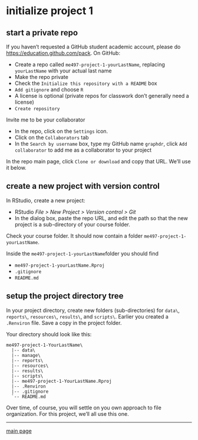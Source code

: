 
# initialize project 1

## start a private repo

If you haven’t requested a GitHub student academic account, please do
<https://education.github.com/pack>. On GitHub:

  - Create a repo called `me497-project-1-yourLastName`, replacing
    `yourLastName` with your actual last name
  - Make the repo private
  - Check the `Initialize this repository with a README` box
  - `Add gitignore` and choose `R`
  - A license is optional (private repos for classwork don’t generally
    need a license)
  - `Create repository`

Invite me to be your collaborator

  - In the repo, click on the `Settings` icon.
  - Click on the `Collaborators` tab
  - In the `Search by username` box, type my GitHub name `graphdr`,
    click `Add collaborator` to add me as a collaborator to your project

In the repo main page, click `Clone or download` and copy that URL.
We’ll use it below.

## create a new project with version control

In RStudio, create a new project:

  - RStudio *File \> New Project \> Version control \> Git*
  - In the dialog box, paste the repo URL, and edit the path so that the
    new project is a sub-directory of your course folder.

Check your course folder. It should now contain a folder
`me497-project-1-yourLastName`.

Inside the `me497-project-1-yourLastName`folder you should find

  - `me497-project-1-yourLastName.Rproj`  
  - `.gitignore`  
  - `README.md`

## setup the project directory tree

In your project directory, create new folders (sub-directories) for
`data\`, `reports\`, `resources\`, `results\`, and `scripts\`. Earlier
you created a `.Renviron` file. Save a copy in the project folder.

Your directory should look like this:

    me497-project-1-YourLastName\
      |-- data\
      |-- manage\
      |-- reports\
      |-- resources\
      |-- results\
      |-- scripts\
      |-- me497-project-1-YourLastName.Rproj
      |-- .Renviron
      |-- .gitignore
      `-- README.md

Over time, of course, you will settle on you own approach to file
organization. For this project, we’ll all use this one.

-----

[main page](../README.md)
